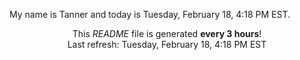 My name is Tanner and today is Tuesday, February 18, 4:18 PM EST.

<p align="center">This <i>README</i> file is generated <b>every 3 hours</b>!</br>Last refresh: Tuesday, February 18, 4:18 PM EST<br /></p>
